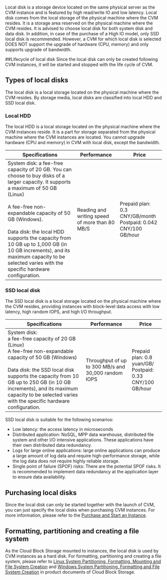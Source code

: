 Local disk is a storage device located on the same physical server as the CVM instance and is featured by high read/write IO and low latency. Local disk comes from the local storage of the physical machine where the CVM resides. It is a storage area reserved on the physical machine where the CVM resides. It is advised to choose local disk for both system disk and data disk. In addition, in case of the purchase of a High IO model, only SSD local disk is recommended. However, a CVM for which local disk is selected DOES NOT support the upgrade of hardware (CPU, memory) and only supports upgrade of bandwidth.

##Lifecycle of local disk
Since the local disk can only be created following CVM instances,  it will be started and stopped with the life cycle of CVM.

## Types of local disks

The local disk is a local storage located on the physical machine where the CVM resides. By storage media, local disks are classified into local HDD and SSD local disk.

### Local HDD

The local HDD is a local storage located on the physical machine where the CVM instances reside. It is a part for storage separated from the physical machine where the CVM instances are located. You cannot upgrade hardware (CPU and memory) in CVM with local disk, except the bandwidth.


| Specifications | Performance | Price |
|---------|---------|---------|
| System disk: a fee-free capacity of 20 GB. You can choose to buy disks of a larger capacity. It supports a maximum of 50 GB (Linux)<br><br> A fee-free non-expandable capacity of 50 GB (Windows).<br><br> Data disk: the local HDD supports the capacity from 10 GB up to 1,000 GB (in 10 GB increments), and its maximum capacity to be selected varies with the specific hardware configuration.  | Reading and writing speed of more than 80 MB/S | Prepaid plan: 0.3 CNY/GB/month <br>Postpaid: 0.042 CNY/100 GB/hour |

### SSD local disk
The SSD local disk is a local storage located on the physical machine where the CVM resides, providing instances with block-level data access with low latency, high random IOPS, and high I/O throughput.

| Specifications | Performance | Price |
|---------|---------|---------|
| System disk:<br> a fee-free capacity of 20 GB (Linux)<br> A fee-free non-expandable capacity of 50 GB (Windows)<br><br> Data disk: the SSD local disk supports the capacity from 10 GB up to 250 GB (in 10 GB increments), and its maximum capacity to be selected varies with the specific hardware configuration.  | Throughput of up to 300 MB/s and 30,000 random IOPS| Prepaid plan: 0.8 yuan/GB/ <br>Postpaid: 0.33 CNY/100 GB/hour |

SSD local disk is suitable for the following scenarios:

- Low latency: the access latency in microseconds 
- Distributed application: NoSQL, MPP data warehouse, distributed file system and other I/O intensive applications. These applications have their own distributed data redundancy. 
- Logs for large online applications: large online applications can produce a large amount of log data and require high-performance storage, while the log data does not require highly reliable storage. 
- Single point of failure (SPOF) risks:  There are the potential SPOF risks. It is recommended to implement data redundancy at the application layer to ensure data availability.


## Purchasing local disks
Since the local disk can only be started together with the launch of CVM,  you can just specify the local disks when purchasing CVM instances. For more information, please refer to the [Purchase and Start an Instance](/doc/product/213/4855).

## Formatting, partitioning and creating a file system
As the Cloud Block Storage mounted to instances, the local disk is used by CVM instances as a hard disk. For formatting, partitioning and creating a file system, please refer to [Linux System Partitioning, Formatting, Mounting and File System Creation](https://www.qcloud.com/doc/product/362/5448) and [Windows System Partitioning, Formatting and File System Creation](https://www.qcloud.com/doc/product/362/5450) in product documents of Cloud Block Storage.

